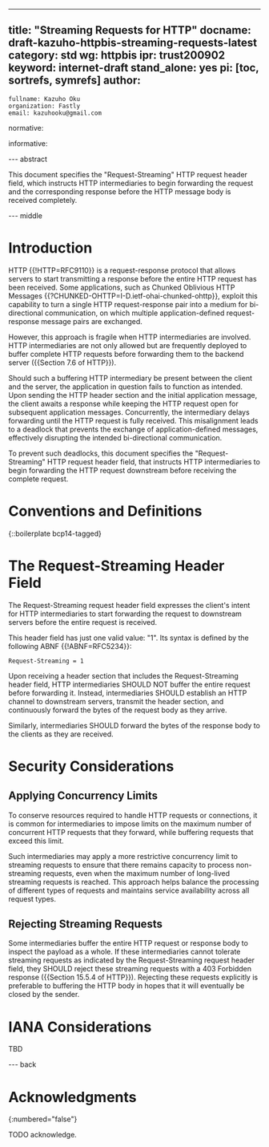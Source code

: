---
title: "Streaming Requests for HTTP"
docname: draft-kazuho-httpbis-streaming-requests-latest
category: std
wg: httpbis
ipr: trust200902
keyword: internet-draft
stand_alone: yes
pi: [toc, sortrefs, symrefs]
author:
-
    fullname: Kazuho Oku
    organization: Fastly
    email: kazuhooku@gmail.com

normative:

informative:


--- abstract

This document specifies the "Request-Streaming" HTTP request header field, which
instructs HTTP intermediaries to begin forwarding the request and the
corresponding response before the HTTP message body is received completely.


--- middle

# Introduction

HTTP {{!HTTP=RFC9110}} is a request-response protocol that allows servers to
start transmitting a response before the entire HTTP request has been received.
Some applications, such as Chunked Oblivious HTTP Messages
{{?CHUNKED-OHTTP=I-D.ietf-ohai-chunked-ohttp}}, exploit this capability to turn
a single HTTP request-response pair into a medium for bi-directional
communication, on which multiple application-defined request-response message
pairs are exchanged.

However, this approach is fragile when HTTP intermediaries are involved. HTTP
intermediaries are not only allowed but are frequently deployed to buffer
complete HTTP requests before forwarding them to the backend server
({{Section 7.6 of HTTP}}).

Should such a buffering HTTP intermediary be present between the client and the
server, the application in question fails to function as intended. Upon sending
the HTTP header section and the initial application message, the client awaits a
response while keeping the HTTP request open for subsequent application
messages. Concurrently, the intermediary delays forwarding until the HTTP
request is fully received. This misalignment leads to a deadlock that prevents
the exchange of application-defined messages, effectively disrupting the
intended bi-directional communication.

To prevent such deadlocks, this document specifies the "Request-Streaming" HTTP
request header field, that instructs HTTP intermediaries to begin forwarding the
HTTP request downstream before receiving the complete request.


# Conventions and Definitions

{::boilerplate bcp14-tagged}


# The Request-Streaming Header Field

The Request-Streaming request header field expresses the client's intent for
HTTP intermediaries to start forwarding the request to downstream servers before
the entire request is received.

This header field has just one valid value: "1". Its syntax is defined by the
following ABNF {{!ABNF=RFC5234}}:

~~~
Request-Streaming = 1
~~~

Upon receiving a header section that includes the Request-Streaming header
field, HTTP intermediaries SHOULD NOT buffer the entire request before
forwarding it. Instead, intermediaries SHOULD establish an HTTP channel to
downstream servers, transmit the header section, and continuously forward the
bytes of the request body as they arrive.

Similarly, intermediaries SHOULD forward the bytes of the response body to the
clients as they are received.


# Security Considerations

## Applying Concurrency Limits

To conserve resources required to handle HTTP requests or connections, it is
common for intermediaries to impose limits on the maximum number of concurrent
HTTP requests that they forward, while buffering requests that exceed this
limit.

Such intermediaries may apply a more restrictive concurrency limit to streaming
requests to ensure that there remains capacity to process non-streaming
requests, even when the maximum number of long-lived streaming requests is
reached. This approach helps balance the processing of different types of
requests and maintains service availability across all request types.


## Rejecting Streaming Requests

Some intermediaries buffer the entire HTTP request or response body to inspect
the payload as a whole. If these intermediaries cannot tolerate streaming
requests as indicated by the Request-Streaming request header field, they SHOULD
reject these streaming requests with a 403 Forbidden response
({{Section 15.5.4 of HTTP}}). Rejecting these requests explicitly is preferable
to buffering the HTTP body in hopes that it will eventually be closed by the
sender.


# IANA Considerations

TBD

--- back

# Acknowledgments
{:numbered="false"}

TODO acknowledge.
